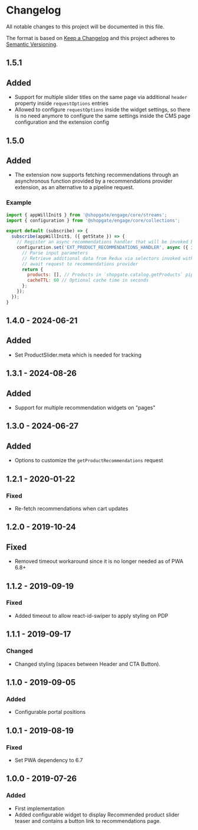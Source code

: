 # Changelog

All notable changes to this project will be documented in this file.

The format is based on [Keep a Changelog](http://keepachangelog.com/) and this project adheres to [Semantic Versioning](http://semver.org/).

## 1.5.1
## Added
- Support for multiple slider titles on the same page via additional `header` property inside `requestOptions` entries
- Allowed to configure `requestOptions` inside the widget settings, so there is no need anymore to configure the same settings inside the CMS page configuration and the extension config

## 1.5.0
## Added
- The extension now supports fetching recommendations through an asynchronous function provided by a recommendations provider extension, as an alternative to a pipeline request.

### Example
```js
import { appWillInit$ } from '@shopgate/engage/core/streams';
import { configuration } from '@shopgate/engage/core/collections';

export default (subscribe) => {
  subscribe(appWillInit$, ({ getState }) => {
    // Register an async recommendations handler that will be invoked by the @shopgate-project/product-recommendations extension
    configuration.set('EXT_PRODUCT_RECOMMENDATIONS_HANDLER', async ({ id, type, requestOptions = {} }) => {
      // Parse input parameters
      // Retrieve additional data from Redux via selectors invoked with getState()
      // await request to recommendations provider
      return {
        products: [], // Products in `shopgate.catalog.getProducts` pipeline response format
        cacheTTL: 60 // Optional cache time in seconds
      };
    });
  });
}
```

## 1.4.0 - 2024-06-21
## Added
- Set ProductSlider.meta which is needed for tracking

## 1.3.1 - 2024-08-26
## Added
- Support for multiple recommendation widgets on "pages"

## 1.3.0 - 2024-06-27
## Added
- Options to customize the `getProductRecommendations` request

## 1.2.1 - 2020-01-22
### Fixed
- Re-fetch recommendations when cart updates

## 1.2.0 - 2019-10-24
## Fixed
* Removed timeout workaround since it is no longer needed as of PWA 6.8+

## 1.1.2 - 2019-09-19
### Fixed
* Added timeout to allow react-id-swiper to apply styling on PDP

## 1.1.1 - 2019-09-17
### Changed
- Changed styling (spaces between Header and CTA Button).

## 1.1.0 - 2019-09-05
### Added
- Configurable portal positions

## 1.0.1 - 2019-08-19
### Fixed
- Set PWA dependency to 6.7

## 1.0.0 - 2019-07-26
### Added
- First implementation
- Added configurable widget to display Recommended product slider teaser and contains a button link to recommendations page.
